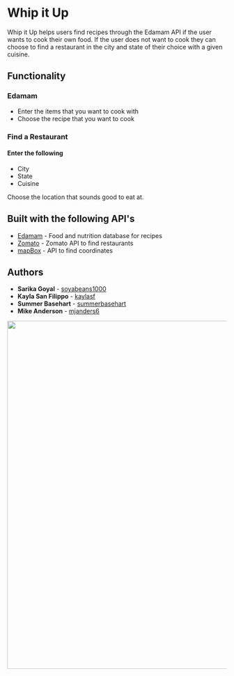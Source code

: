 # Whip it Up

Whip it Up helps users find recipes through the Edamam API if the user wants to cook their own food. If the user does not want to cook they can choose to find a restaurant in the city and state of their choice with a given cuisine.

## Functionality

### Edamam
* Enter the items that you want to cook with 
* Choose the recipe that you want to cook

### Find a Restaurant
#### Enter the following 
* City
* State
* Cuisine

Choose the location that sounds good to eat at. 

## Built with the following API's

* [Edamam](https://developer.edamam.com/) - Food and nutrition database for recipes
* [Zomato](https://developers.zomato.com/api) - Zomato API to find restaurants 
* [mapBox](https://www.mapbox.com/) - API to find coordinates

## Authors

* **Sarika Goyal** - [soyabeans1000](https://github.com/soyabeans1000)
* **Kayla San Filippo** - [kaylasf](https://github.com/kaylasf)
* **Summer Basehart** - [summerbasehart](https://github.com/summerbasehart)
* **Mike Anderson** - [mjanders6](https://github.com/mjanders6)

<img src="https://soyabeans1000.github.io/images/Portfolio/pantry.jpg" width="800">
